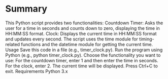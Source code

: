 # Summary

This Python script provides two functionalities:
Countdown Timer: Asks the user for a time in seconds and counts down to zero, displaying the time in HH:MM:SS format.
Clock: Displays the current time in HH:MM:SS format and updates every second.
The script uses the time module for timing-related functions and the datetime module for getting the current time.
Usage
Save this code in a file (e.g., timer_clock.py).
Run the program using Python (e.g., python timer_clock.py).
Choose the functionality you want to use:
For the countdown timer, enter 1 and then enter the time in seconds.
For the clock, enter 2. The current time will be displayed. Press Ctrl+C to exit.
Requirements
Python 3.x
